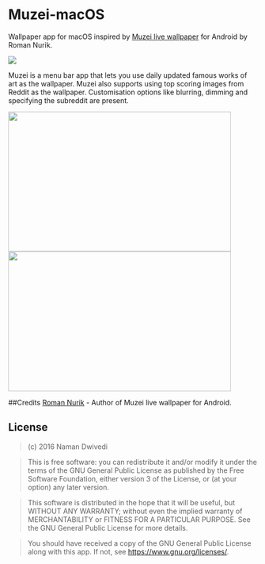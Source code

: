 # Muzei-macOS

Wallpaper app for macOS inspired by [Muzei live wallpaper](https://github.com/romannurik/muzei) for Android by Roman Nurik.

<img src="https://raw.githubusercontent.com/naman14/Muzei-macOS/master/screenshots/screenshot1.png" >

Muzei is a menu bar app that lets you use daily updated famous works of art as the wallpaper.
Muzei also supports using top scoring images from Reddit as the wallpaper. Customisation options like blurring, dimming and specifying the subreddit are present.

<img src="https://raw.githubusercontent.com/naman14/Muzei-macOS/master/screenshots/screenshot2.png" width="450" height="282" >
<img src="https://raw.githubusercontent.com/naman14/Muzei-macOS/master/screenshots/screenshot3.png" width="450" height="282" >

##Credits
   [Roman Nurik](https://github.com/romannurik) - Author of Muzei live wallpaper for Android.

## License

>(c) 2016 Naman Dwivedi 

>This is free software: you can redistribute it and/or modify it under the terms of the GNU General Public License as published by the Free Software Foundation, either version 3 of the License, or (at your option) any later version. 

>This software is distributed in the hope that it will be useful, but WITHOUT ANY WARRANTY; without even the implied warranty of MERCHANTABILITY or FITNESS FOR A PARTICULAR PURPOSE. See the GNU General Public License for more details. 

>You should have received a copy of the GNU General Public License along with this app. If not, see <https://www.gnu.org/licenses/>.

